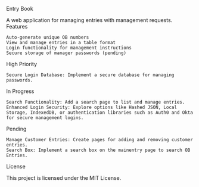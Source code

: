 Entry Book

A web application for managing entries with management requests.
Features

    Auto-generate unique OB numbers
    View and manage entries in a table format
    Login functionality for management instructions
    Secure storage of manager passwords (pending)

High Priority

    Secure Login Database: Implement a secure database for managing passwords.
    

In Progress

    Search Functionality: Add a search page to list and manage entries.
    Enhanced Login Security: Explore options like Hashed JSON, Local Storage, IndexedDB, or authentication libraries such as Auth0 and Okta for secure management logins.

Pending

    Manage Customer Entries: Create pages for adding and removing customer entries.
    Search Box: Implement a search box on the mainentry page to search OB Entries.

License

This project is licensed under the MIT License.